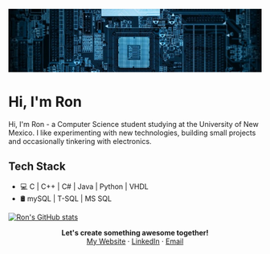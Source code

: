 ![Header](https://github.com/ronaldrespinoza/ronaldrespinoza/blob/master/img/banner.png)

# Hi, I'm Ron

Hi, I'm Ron - a Computer Science student studying at the University of New Mexico. I like experimenting with new technologies, building small projects and occasionally tinkering with electronics.

## Tech Stack
* 💻 C | C++ | C# | Java | Python | VHDL
* 🛢️ mySQL | T-SQL | MS SQL

[![Ron's GitHub stats](https://github-readme-stats.vercel.app/api?username=ronaldrespinoza)](https://github.com/ronaldrespinoza)

<p align=center>
<b>Let's create something awesome together!</b> <br>
<a href="https://ronaldrespinoza.github.io/">My Website</a> · <a href="https://www.linkedin.com/in/ronaldrespinoza">LinkedIn</a> · <a href="mailto:ronaldrespinoza@gmail.com">Email</a>
</p>
